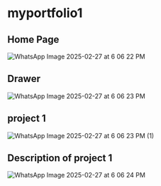 # myportfolio1
## Home Page 
![WhatsApp Image 2025-02-27 at 6 06 22 PM](https://github.com/user-attachments/assets/323ed1e8-ad74-41e0-ad21-56451c93038f)   
## Drawer
![WhatsApp Image 2025-02-27 at 6 06 23 PM](https://github.com/user-attachments/assets/85bfb82b-c544-4874-b841-ed1a152ef3b9)
## project 1
![WhatsApp Image 2025-02-27 at 6 06 23 PM (1)](https://github.com/user-attachments/assets/df1a9c0e-41ef-47e2-b5b6-2675de63ac6a)
## Description of project 1
![WhatsApp Image 2025-02-27 at 6 06 24 PM](https://github.com/user-attachments/assets/d2379abb-7be2-4bb8-8e73-6cec24894e94)



